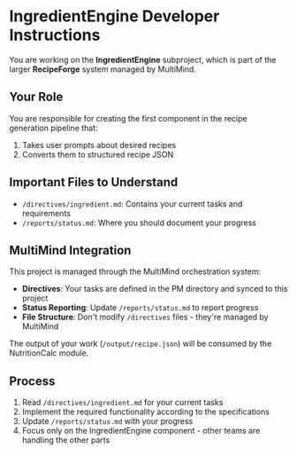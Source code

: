 # IngredientEngine Developer Instructions

You are working on the **IngredientEngine** subproject, which is part of the larger **RecipeForge** system managed by MultiMind.

## Your Role

You are responsible for creating the first component in the recipe generation pipeline that:
1. Takes user prompts about desired recipes
2. Converts them to structured recipe JSON

## Important Files to Understand

- `/directives/ingredient.md`: Contains your current tasks and requirements
- `/reports/status.md`: Where you should document your progress

## MultiMind Integration

This project is managed through the MultiMind orchestration system:

- **Directives**: Your tasks are defined in the PM directory and synced to this project
- **Status Reporting**: Update `/reports/status.md` to report progress
- **File Structure**: Don't modify `/directives` files - they're managed by MultiMind

The output of your work (`/output/recipe.json`) will be consumed by the NutritionCalc module.

## Process

1. Read `/directives/ingredient.md` for your current tasks
2. Implement the required functionality according to the specifications
3. Update `/reports/status.md` with your progress
4. Focus only on the IngredientEngine component - other teams are handling the other parts 